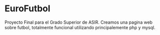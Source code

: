 # EuroFutbol
Proyecto Final para el Grado Superior de ASIR. Creamos una pagina web sobre futbol, totalmente funcional utilizando principalemente php y mysql.
